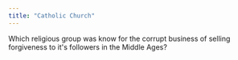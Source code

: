 ```yaml
---
title: "Catholic Church"
---
```

Which religious group was know for the corrupt business of selling forgiveness to it's followers in the Middle Ages?

